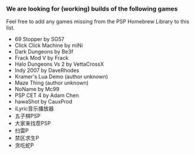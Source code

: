 ### We are looking for (working) builds of the following games

Feel free to add any games missing from the PSP Homebrew Library to this list.

- 69 Stopper by SG57
- Click Click Machine by miNi
- Dark Dungeons by Be3f
- Frack Mod V by Frack
- Halo Dungeons Vs 2 by VettaCrossX
- Indy 2007 by DaveRhodes
- Kramer's Lua Demo (author unknown)
- Maze Thing (author unknown)
- NoName by Mc99
- PSP CET 4 by Adam Chen
- hawaShot by CauxProd
- iLyric音乐播放器
- 五子棋PSP
- 大家来找茬PSP
- 扫雷P
- 禁区求生P
- 贪吃蛇P
